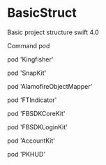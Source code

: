 # BasicStruct

Basic project structure swift 4.0


Command pod 

  pod 'Kingfisher'
  
  pod 'SnapKit'
  
  pod 'AlamofireObjectMapper'
  
  pod 'FTIndicator'
  
  pod 'FBSDKCoreKit'
  
  pod 'FBSDKLoginKit'
  
  pod 'AccountKit'
  
  pod 'PKHUD'

